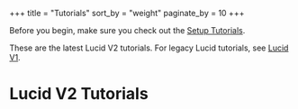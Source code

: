 +++
title = "Tutorials"
sort_by = "weight"
paginate_by = 10
+++

Before you begin, make sure you check out the [Setup Tutorials](@/tutorials/setup/_index.md).

These are the latest Lucid V2 tutorials. For legacy Lucid tutorials, see [Lucid V1](@/tutorials/lucid_v1/_index.md).

# Lucid V2 Tutorials